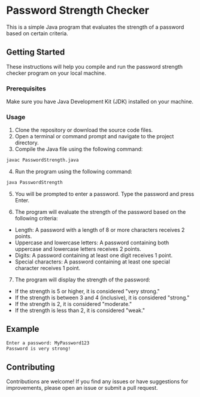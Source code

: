# Password Strength Checker

This is a simple Java program that evaluates the strength of a password based on certain criteria.

## Getting Started

These instructions will help you compile and run the password strength checker program on your local machine.

### Prerequisites

Make sure you have Java Development Kit (JDK) installed on your machine.

### Usage

1. Clone the repository or download the source code files.
2. Open a terminal or command prompt and navigate to the project directory.
3. Compile the Java file using the following command:

 ```bash
 javac PasswordStrength.java
  ```
4. Run the program using the following command:

 ```bash
 java PasswordStrength
  ```

5. You will be prompted to enter a password. Type the password and press Enter.

6. The program will evaluate the strength of the password based on the following criteria:
- Length: A password with a length of 8 or more characters receives 2 points.
- Uppercase and lowercase letters: A password containing both uppercase and lowercase letters receives 2 points.
- Digits: A password containing at least one digit receives 1 point.
- Special characters: A password containing at least one special character receives 1 point.

7. The program will display the strength of the password:
- If the strength is 5 or higher, it is considered "very strong."
- If the strength is between 3 and 4 (inclusive), it is considered "strong."
- If the strength is 2, it is considered "moderate."
- If the strength is less than 2, it is considered "weak."

## Example

```bash
Enter a password: MyPassword123
Password is very strong!
```


## Contributing

Contributions are welcome! If you find any issues or have suggestions for improvements, please open an issue or submit a pull request.








